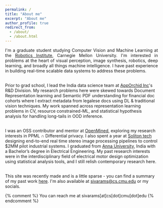 ```yaml
---
permalink: /
title: "About me"
excerpt: "About me"
author_profile: true
redirect_from: 
  - /about/
  - /about.html
---
```


[comment]: <> (<t style="font-size:30px;"><b><t1 style="color:rgb&#40;139, 209, 212&#41;">Siva</t1>ramakrishnan Subramanian</b></t>)
[comment]: <> (<t style="font-size:30px;color:rgb&#40;139, 209, 212&#41;"><b>About me</b></t>)

<p align="justify">
I'm a graduate student studying Computer Vision and Machine Learning at the <a href="https://www.ri.cmu.edu">Robotics Institute</a>, Carnegie Mellon University. I'm interested in problems at the heart of visual perception, image synthesis, robotics, deep learning, and broadly all things machine intelligence. I have past experience in building real-time scalable data systems to address these problems.
<br>
<br>
  
Prior to grad school, I lead the India data science team at <a href="https://www.apporchid.com">AppOrchid Inc</a>'s R&D Division. My research problems here were skewed towards Document Representation learning and Semantic PDF understanding for financial doc cohorts where I extract metadata from legalese docs using DL & traditional vision techniques. My work spanned across representation learning problems in CV, resource constrained-ML, and statistical hypothesis analysis for handling long-tails in OOD inference.
<br>
<br>

I was an OSS contributor and mentor at <a href="https://www.openmined.org">OpenMined</a>, exploring my research interests in PPML <strong>∩</strong> Differential privacy. I also spent a year at <a href="https://www.solitontech.com">Soliton tech</a> designing end-to-end real time stereo image processing pipelines to control $2MM pilot industrial systems. I graduated from <a href="https://www.annauniv.edu">Anna University</a>, India with a Bachelor’s degree in Electrical Engineering. My past research interests were in the interdisciplinary field of electrical motor design optimization using statistical analysis tools, and I still relish contemporary research here.
<br>
<br>

This site was recently made and is a little sparse - you can find a summary of my past work <a href="https://krishnansr.github.io/cv">here</a>. I'm also available at <a href="mailto:sivarams@cs.cmu.edu">sivarams@cs.cmu.edu</a> or my socials.

{% comment %}
You can reach me at sivarams[at]cs[dot]cmu[dot]edu
{% endcomment %}
</p>
